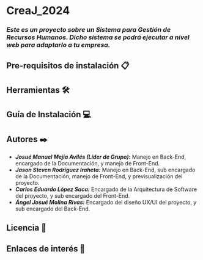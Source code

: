 # CreaJ_2024
### *Este es un proyecto sobre un Sistema para Gestión de Recursos Humanos. Dicho sistema se podrá ejecutar a nivel web para adaptarlo a tu empresa.*

## Pre-requisitos de instalación 📋




## Herramientas 🛠️





## Guía de Instalación 💻




## Autores ✒️

* ***Josué Manuel Mejía Avilés (Líder de Grupo):*** Manejo en Back-End, encargado de la Documentación, y manejo de Front-End.
* ***Jason Steven Rodríguez Iraheta:*** Manejo en Back-End, sub encargado de la Documentación, manejo de Front-End, y previsualización del proyecto.
* ***Carlos Eduardo López Saca:*** Encargado de la Arquitectura de Software del proyecto, y sub encargado del Front-End. 
* ***Ángel Josué Molina Rivas:*** Encargado del diseño UX/UI del proyecto, y sub encargado del Back-End.

## Licencia 📄




## Enlaces de interés 👀
